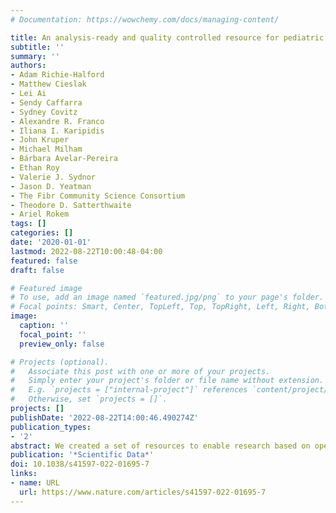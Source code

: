 ```yaml
---
# Documentation: https://wowchemy.com/docs/managing-content/

title: An analysis-ready and quality controlled resource for pediatric brain white-matter research
subtitle: ''
summary: ''
authors:
- Adam Richie-Halford
- Matthew Cieslak
- Lei Ai
- Sendy Caffarra
- Sydney Covitz
- Alexandre R. Franco
- Iliana I. Karipidis
- John Kruper
- Michael Milham
- Bárbara Avelar-Pereira
- Ethan Roy
- Valerie J. Sydnor
- Jason D. Yeatman
- The Fibr Community Science Consortium
- Theodore D. Satterthwaite
- Ariel Rokem 
tags: []
categories: []
date: '2020-01-01'
lastmod: 2022-08-22T10:00:48-04:00
featured: false
draft: false

# Featured image
# To use, add an image named `featured.jpg/png` to your page's folder.
# Focal points: Smart, Center, TopLeft, Top, TopRight, Left, Right, BottomLeft, Bottom, BottomRight.
image:
  caption: ''
  focal_point: ''
  preview_only: false

# Projects (optional).
#   Associate this post with one or more of your projects.
#   Simply enter your project's folder or file name without extension.
#   E.g. `projects = ["internal-project"]` references `content/project/deep-learning/index.md`.
#   Otherwise, set `projects = []`.
projects: []
publishDate: '2022-08-22T14:00:46.490274Z'
publication_types:
- '2'
abstract: We created a set of resources to enable research based on openly-available diffusion MRI (dMRI) data from the Healthy Brain Network (HBN) study. First, we curated the HBN dMRI data (N = 2747) into the Brain Imaging Data Structure and preprocessed it according to best-practices, including denoising and correcting for motion effects, susceptibility-related distortions, and eddy currents. Preprocessed, analysis-ready data was made openly available. Data quality plays a key role in the analysis of dMRI. To optimize QC and scale it to this large dataset, we trained a neural network through the combination of a small data subset scored by experts and a larger set scored by community scientists. The network performs QC highly concordant with that of experts on a held out set (ROC-AUC = 0.947). A further analysis of the neural network demonstrates that it relies on image features with relevance to QC. Altogether, this work both delivers resources to advance transdiagnostic research in brain connectivity and pediatric mental health, and establishes a novel paradigm for automated QC of large datasets.
publication: '*Scientific Data*'
doi: 10.1038/s41597-022-01695-7
links:
- name: URL
  url: https://www.nature.com/articles/s41597-022-01695-7
---
```

